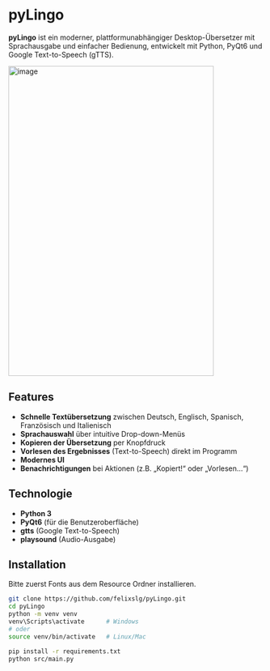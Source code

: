 # pyLingo

**pyLingo** ist ein moderner, plattformunabhängiger Desktop-Übersetzer mit Sprachausgabe und einfacher Bedienung, entwickelt mit Python, PyQt6 und Google Text-to-Speech (gTTS).

<img width="406" height="612" alt="image" src="https://github.com/user-attachments/assets/85613448-53e1-4fd4-9a61-2a7e29ee56d8" />


## Features

- **Schnelle Textübersetzung** zwischen Deutsch, Englisch, Spanisch, Französisch und Italienisch
- **Sprachauswahl** über intuitive Drop-down-Menüs
- **Kopieren der Übersetzung** per Knopfdruck
- **Vorlesen des Ergebnisses** (Text-to-Speech) direkt im Programm
- **Modernes UI**
- **Benachrichtigungen** bei Aktionen (z.B. „Kopiert!“ oder „Vorlesen…“)

## Technologie

- **Python 3**
- **PyQt6** (für die Benutzeroberfläche)
- **gtts** (Google Text-to-Speech)
- **playsound** (Audio-Ausgabe)

## Installation

Bitte zuerst Fonts aus dem Resource Ordner installieren.

```bash
git clone https://github.com/felixslg/pyLingo.git
cd pyLingo
python -m venv venv
venv\Scripts\activate      # Windows
# oder
source venv/bin/activate   # Linux/Mac

pip install -r requirements.txt
python src/main.py
